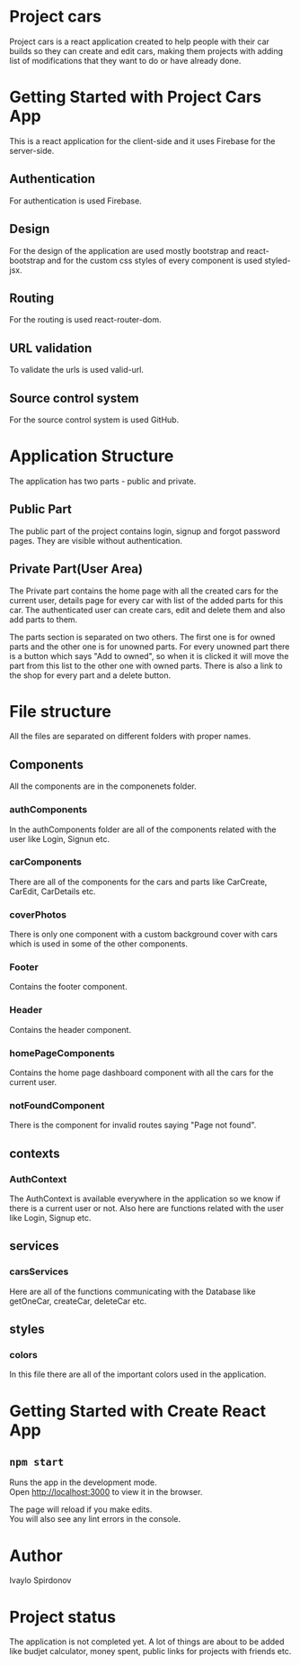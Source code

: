 # Project cars

Project cars is a react application created to help people with their car builds so they can create and edit cars, making them projects with adding list of modifications that they want to do or have already done.

# Getting Started with Project Cars App

This is a react application for the client-side and it uses Firebase for the server-side.

## Authentication

For authentication is used Firebase.

## Design

For the design of the application are used mostly bootstrap and react-bootstrap and for the custom css
styles of every component is used styled-jsx.

## Routing

For the routing is used react-router-dom.

## URL validation

To validate the urls is used valid-url.

## Source control system

For the source control system is used GitHub.

# Application Structure

The application has two parts - public and private.

## Public Part

The public part of the project contains login, signup and forgot password pages. They are visible
without authentication.

## Private Part(User Area)

The Private part contains the home page with all the created cars for the current user, details page for every car with list of the added parts for this car. The authenticated user can create cars, edit and delete them and also add parts to them. 

The parts section is separated on two others. The first one is for owned parts and the other one is for unowned parts. For every unowned part there is a button which says "Add to owned", so when it is clicked it will move the part from this list to the other one with owned parts. There is also a link to the shop for every part and a delete button.

# File structure

All the files are separated on different folders with proper names.

## Components

All the components are in the componenets folder.

### authComponents

In the authComponents folder are all of the components related with the user like Login, Signun etc.

### carComponents

There are all of the components for the cars and parts like CarCreate, CarEdit, CarDetails etc.

### coverPhotos

There is only one component with a custom background cover with cars which is used in some of the other components.

### Footer

Contains the footer component.

### Header

Contains the header component.

### homePageComponents

Contains the home page dashboard component with all the cars for the current user.

### notFoundComponent

There is the component for invalid routes saying "Page not found".

## contexts

### AuthContext

The AuthContext is available everywhere in the application so we know if there is a current user or not. Also here are functions related with the user like Login, Signup etc.

## services

### carsServices

Here are all of the functions communicating with the Database like getOneCar, createCar, deleteCar etc.

## styles

### colors

In this file there are all of the important colors used in the application.

# Getting Started with Create React App

## `npm start`

Runs the app in the development mode.\
Open [http://localhost:3000](http://localhost:3000) to view it in the browser.

The page will reload if you make edits.\
You will also see any lint errors in the console.

# Author

Ivaylo Spirdonov

# Project status

The application is not completed yet. A lot of things are about to be added like budjet calculator, money spent, public links for projects with friends etc.

